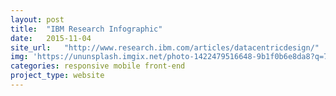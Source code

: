 ```yaml
---
layout: post
title:  "IBM Research Infographic"
date:   2015-11-04
site_url:   "http://www.research.ibm.com/articles/datacentricdesign/"
img: 'https://ununsplash.imgix.net/photo-1422479516648-9b1f0b6e8da8?q=75&fm=jpg&s=c5f2b3df2a4c71532b3b354b8766503c'
categories: responsive mobile front-end
project_type: website
---
```

